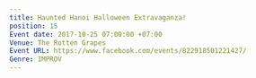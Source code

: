 ```yaml
---
title: Haunted Hanoi Halloween Extravaganza!
position: 15
Event date: 2017-10-25 07:00:00 +07:00
Venue: The Rotten Grapes
Event URL: https://www.facebook.com/events/822918501221427/
Genre: IMPROV
---
```


